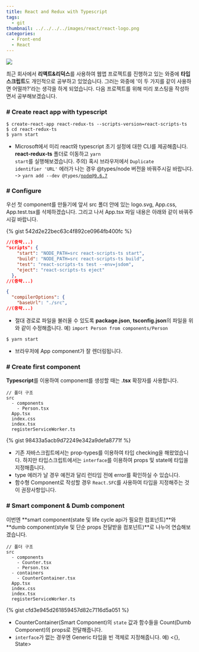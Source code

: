 ```yaml
---
title: React and Redux with Typescript
tags:
  - git
thumbnail: ../../../../images/react/react-logo.png
categories:
  - Front-end
  - React
---
```


![](../../../../images/react/react-logo.png)

최근 회사에서 **리액트&리덕스**를 사용하여 웹앱 프로젝트를 진행하고 있는 와중에 **타입스크립트**도 개인적으로 공부하고 있었습니다. 그러는 와중에 '이 두 가지를 같이 사용하면 어떨까?'라는 생각을 하게 되었습니다. 다음 프로젝트를 위해 미리 포스팅을 작성하면서 공부해보겠습니다.

### # Create react app with typescript

``` shell
$ create-react-app react-redux-ts --scripts-version=react-scripts-ts
$ cd react-redux-ts
$ yarn start
```

* Microsoft에서 미리 react와 typescript 초기 설정에 대한 CLI를 제공해줍니다. **react-redux-ts** 폴더로 이동하고 <code>yarn start</code>를 실행해보겠습니다.
주의) 혹시 브라우저에서 <code>Duplicate identifier 'URL'</code> 에러가 나는 경우 @types/node 버전을 바꿔주시길 바랍니다. -> <code>yarn add --dev @types/node@9.6.7</code>

### # Configure

우선 첫 component를 만들기에 앞서 src 폴더 안에 있는 logo.svg, App.css, App.test.tsx를 삭제하겠습니다.
그리고 나서 App.tsx 파일 내용은 아래와 같이 바꿔주시길 바랍니다.

{% gist 542d2e22bec63c4f892ce0964fb400fc %}

``` json package.json
//(중략...)
"scripts": {
    "start": "NODE_PATH=src react-scripts-ts start",
    "build": "NODE_PATH=src react-scripts-ts build",
    "test": "react-scripts-ts test --env=jsdom",
    "eject": "react-scripts-ts eject"
  },
//(중략...)
```
``` json tsconfig.json
{
  "compilerOptions": {
    "baseUrl": "./src",
//(중략...)
```

* 절대 경로로 파일을 불러올 수 있도록 **package.json**, **tsconfig.json**의 파일을 위와 같이 수정해줍니다.
예) <code>import Person from components/Person</code>

``` shell
$ yarn start
```

* 브라우저에 App component가 잘 렌더링됩니다. 

### # Create first component

**Typescript**를 이용하여 component를 생성할 때는 **.tsx** 확장자를 사용합니다. 

``` plain
// 폴더 구조
src
  - components
    - Person.tsx
  App.tsx
  index.css
  index.tsx
  registerServiceWorker.ts
```

{% gist 98433a5acb9d72249e342a9defa8771f %}

* 기존 자바스크립트에서는 prop-types를 이용하여 타입 checking을 해왔었습니다. 하지만 타입스크립트에서는 <code>interface</code>를 이용하여 props 및 state에 타입을 지정해줍니다.
* type 에러가 날 경우 예전과 달리 런타임 전에 error를 확인하실 수 있습니다.
* 함수형 Component로 작성할 경우 <code>React.SFC</code>를 사용하여 타입을 지정해주는 것이 권장사항입니다.

### # Smart component & Dumb component

이번엔 **smart component(state 및 life cycle api가 필요한 컴포넌트)**와 **dumb component(style 및 단순 props 전달받을 컴포넌트)**로 나누어 연습해보겠습니다.

``` plain
// 폴더 구조
src
  - components
    - Counter.tsx
    - Person.tsx
  - containers
    - CounterContainer.tsx
  App.tsx
  index.css
  index.tsx
  registerServiceWorker.ts
```

{% gist cfd3e945d261859457d82c7116d5a051 %}

* CounterContainer(Smart Component)의 <code>state</code> 값과 함수들을 Count(Dumb Component)의 props로 전달해줍니다.
* <code>interface</code>가 없는 경우엔 Generic 타입을 빈 객체로 지정해줍니다.
예) <{}, State>


